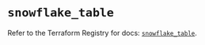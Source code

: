 # `snowflake_table`

Refer to the Terraform Registry for docs: [`snowflake_table`](https://registry.terraform.io/providers/snowflakedb/snowflake/2.2.0/docs/resources/table).
